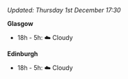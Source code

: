 *Updated: Thursday 1st December 17:30*

**Glasgow**

* 18h - 5h: :cloud: Cloudy

**Edinburgh**

* 18h - 5h: :cloud: Cloudy
